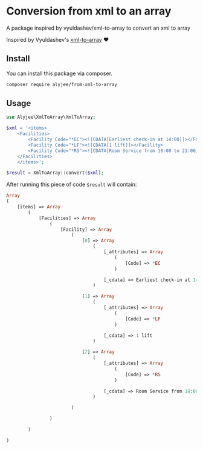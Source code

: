 # Conversion from xml to an array
A package inspired by vyuldashev/xml-to-array to convert an xml to array

Inspired by Vyuldashev's [xml-to-array](https://github.com/vyuldashev/xml-to-array) ❤️ 

## Install

You can install this package via composer.

``` bash
composer require alyjee/from-xml-to-array
```

## Usage

```php
use Alyjee\XmlToArray\XmlToArray;

$xml = '<items>
	<Facilities>
		<Facility Code="*EC"><![CDATA[Earliest check-in at 14:00]]></Facility>
		<Facility Code="*LF"><![CDATA[1 lift]]></Facility>
		<Facility Code="*RS"><![CDATA[Room Service from 18:00 to 21:00]]></Facility>
	</Facilities>
	</items>';

$result = XmlToArray::convert($xml);
```
After running this piece of code `$result` will contain:

```php
Array
(
    [items] => Array
        (
            [Facilities] => Array
                (
                    [Facility] => Array
                        (
                            [0] => Array
                                (
                                    [_attributes] => Array
                                        (
                                            [Code] => *EC
                                        )

                                    [_cdata] => Earliest check-in at 14:00
                                )

                            [1] => Array
                                (
                                    [_attributes] => Array
                                        (
                                            [Code] => *LF
                                        )

                                    [_cdata] => 1 lift
                                )

                            [2] => Array
                                (
                                    [_attributes] => Array
                                        (
                                            [Code] => *RS
                                        )

                                    [_cdata] => Room Service from 18:00 to 21:00
                                )

                        )

                )

        )

)
```